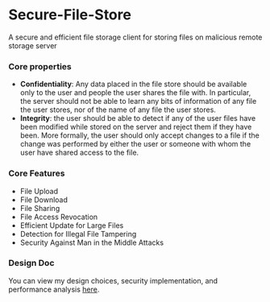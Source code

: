 # Secure-File-Store
A secure and efficient file storage client for storing files on malicious remote storage server

### Core properties
  * **Confidentiality**: Any data placed in the file store should be available only to the user and people the user shares the file with. In particular, the server should not be able to learn any bits of information of any file the user stores, nor of the name of any file the user stores.
  * **Integrity**: the user should be able to detect if any of the user files have been modified while stored on the server and reject them if they have been. More formally, the user should only accept changes to a file if the change was performed by either the user or someone with whom the user have shared access to the file.

### Core Features
  * File Upload
  * File Download
  * File Sharing
  * File Access Revocation
  * Efficient Update for Large Files
  * Detection for Illegal File Tampering
  * Security Against Man in the Middle Attacks

### Design Doc

You can view my design choices, security implementation, and performance analysis [here](design-doc.pdf).
